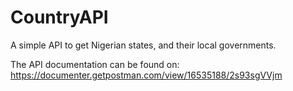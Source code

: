 # CountryAPI
A simple API to get Nigerian states, and their local governments.

The API documentation can be found on: https://documenter.getpostman.com/view/16535188/2s93sgVVjm
